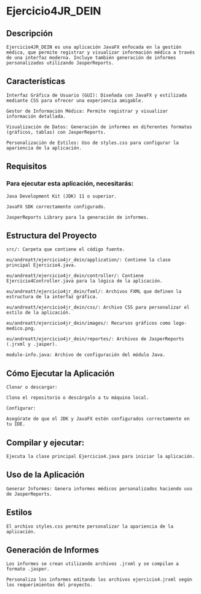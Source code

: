 # Ejercicio4JR_DEIN

## Descripción

    Ejercicio4JR_DEIN es una aplicación JavaFX enfocada en la gestión médica, que permite registrar y visualizar información médica a través de una interfaz moderna. Incluye también generación de informes personalizados utilizando JasperReports.

## Características

    Interfaz Gráfica de Usuario (GUI): Diseñada con JavaFX y estilizada mediante CSS para ofrecer una experiencia amigable.
    
    Gestor de Información Médica: Permite registrar y visualizar información detallada.
    
    Visualización de Datos: Generación de informes en diferentes formatos (gráficos, tablas) con JasperReports.
    
    Personalización de Estilos: Uso de styles.css para configurar la apariencia de la aplicación.

## Requisitos

### Para ejecutar esta aplicación, necesitarás:

    Java Development Kit (JDK) 11 o superior.
    
    JavaFX SDK correctamente configurado.
    
    JasperReports Library para la generación de informes.

## Estructura del Proyecto

    src/: Carpeta que contiene el código fuente.
    
    eu/andreatt/ejercicio4jr_dein/application/: Contiene la clase principal Ejercicio4.java.
    
    eu/andreatt/ejercicio4jr_dein/controller/: Contiene Ejercicio4Controller.java para la lógica de la aplicación.
    
    eu/andreatt/ejercicio4jr_dein/fxml/: Archivos FXML que definen la estructura de la interfaz gráfica.
    
    eu/andreatt/ejercicio4jr_dein/css/: Archivo CSS para personalizar el estilo de la aplicación.
    
    eu/andreatt/ejercicio4jr_dein/images/: Recursos gráficos como logo-medico.png.
    
    eu/andreatt/ejercicio4jr_dein/reportes/: Archivos de JasperReports (.jrxml y .jasper).
    
    module-info.java: Archivo de configuración del módulo Java.

## Cómo Ejecutar la Aplicación

    Clonar o descargar:
    
    Clona el repositorio o descárgalo a tu máquina local.
    
    Configurar:
    
    Asegúrate de que el JDK y JavaFX estén configurados correctamente en tu IDE.

## Compilar y ejecutar:

    Ejecuta la clase principal Ejercicio4.java para iniciar la aplicación.

## Uso de la Aplicación

    Generar Informes: Genera informes médicos personalizados haciendo uso de JasperReports.

## Estilos

    El archivo styles.css permite personalizar la apariencia de la aplicación.

## Generación de Informes

    Los informes se crean utilizando archivos .jrxml y se compilan a formato .jasper.
    
    Personaliza los informes editando los archivos ejercicio4.jrxml según los requerimientos del proyecto.
